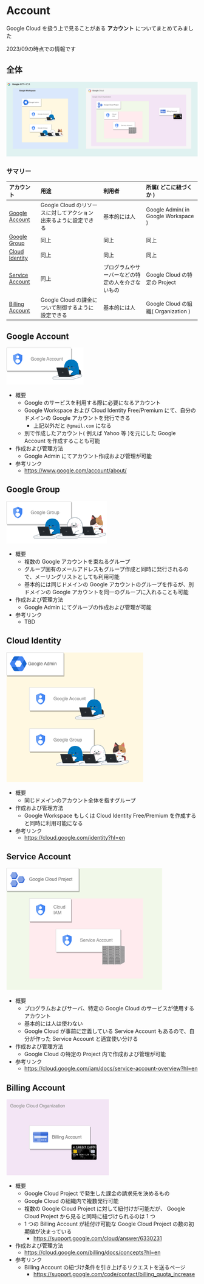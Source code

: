# Account

Google Cloud を扱う上で見ることがある **アカウント** についてまとめてみました

2023/09の時点での情報です

## 全体

![](./_img/01-all.png)

### サマリー

アカウント | 用途 | 利用者 | 所属( どこに紐づくか )
:- | :- | :- | :- 
[Google Account](./README.md#google-account) | Google Cloud のリソースに対してアクション出来るように設定できる | 基本的には人 | Google Admin( in Google Workspace )
[Google Group](./README.md#google-group) | 同上 | 同上 | 同上 
[Cloud Identity](./README.md#cloud-identity) | 同上 | 同上 | 同上
[Service Account](./README.md#service-account) | 同上 | プログラムやサーバーなどの特定の人を介さないもの | Google Cloud の特定の Project
[Billing Account](./README.md#billing-account) | Google Cloud の課金について制御するように設定できる | 基本的には人 | Google Cloud の組織( Organization )

## Google Account

![](./_img/02-google-account.png)

- 概要
  - Google のサービスを利用する際に必要になるアカウント
  - Google Workspace および Cloud Identity Free/Premium にて、自分のドメインの Google アカウントを発行できる
    - 上記以外だと `@gmail.com` になる
  - 別で作成したアカウント( 例えば Yahoo 等 )を元にした Google Account を作成することも可能
- 作成および管理方法
  - Google Admin にてアカウント作成および管理が可能
- 参考リンク
  - https://www.google.com/account/about/

## Google Group

![](./_img/03-google-group.png)

- 概要
  - 複数の Google アカウントを束ねるグループ
  - グループ固有のメールアドレスもグループ作成と同時に発行されるので、メーリングリストとしても利用可能
  - 基本的には同じドメインの Google アカウントのグループを作るが、別ドメインの Google アカウントを同一のグループに入れることも可能
- 作成および管理方法
  - Google Admin にてグループの作成および管理が可能
- 参考リンク
  - TBD

## Cloud Identity

![](./_img/04-cloud-identity.png)

- 概要
  - 同じドメインのアカウント全体を指すグループ
- 作成および管理方法
  - Google Workspace もしくは Cloud Identity Free/Premium を作成すると同時に利用可能になる
- 参考リンク
  - https://cloud.google.com/identity?hl=en

## Service Account

![](./_img/05-service-account.png)

- 概要
  - プログラムおよびサーバ、特定の Google Cloud のサービスが使用するアカウント
  - 基本的には人は使わない
  - Google Cloud が事前に定義している Service Account もあるので、自分が作った Service Account と適宜使い分ける
- 作成および管理方法
  - Google Cloud の特定の Project 内で作成および管理が可能
- 参考リンク
  - https://cloud.google.com/iam/docs/service-account-overview?hl=en

## Billing Account

![](./_img/06-billing-account.png)

- 概要
  - Google Cloud Project で発生した課金の請求先を決めるもの
  - Google Cloud の組織内で複数発行可能
  - 複数の Google Cloud Project に対して紐付けが可能だが、 Google Cloud Project から見ると同時に紐づけられるのは 1 つ
  - 1 つの Billing Account が紐付け可能な Google Cloud Project の数の初期値が決まっている
    - https://support.google.com/cloud/answer/6330231
- 作成および管理方法
  - https://cloud.google.com/billing/docs/concepts?hl=en
- 参考リンク
  - Billing Account の紐づけ条件を引き上げるリクエストを送るページ
    - https://support.google.com/code/contact/billing_quota_increase


